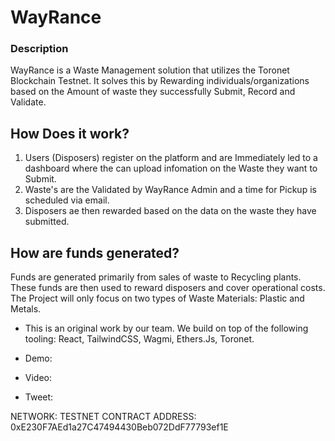 # WayRance

### Description
WayRance is a Waste Management solution that utilizes the Toronet Blockchain Testnet. 
It solves this by Rewarding individuals/organizations based on the Amount of waste they successfully Submit, Record and Validate.

## How Does it work?
1. Users (Disposers) register on the platform and are Immediately led to a dashboard where the can upload infomation on the Waste they want to Submit.
2. Waste's are the Validated by WayRance Admin and a time for Pickup is scheduled via email.
3. Disposers ae then rewarded based on the data on the waste they have submitted. 

## How are funds generated?
Funds are generated primarily from sales of waste to Recycling plants. These funds are then used to reward disposers and cover operational costs.
The Project will only focus on two types of Waste Materials: Plastic and Metals.

- This is an original work by our team. We build on top of the following tooling: React, TailwindCSS, Wagmi, Ethers.Js, Toronet.

- Demo: <Link>

- Video: <Link>

- Tweet: <Link>

NETWORK: TESTNET
CONTRACT ADDRESS: 0xE230F7AEd1a27C47494430Beb072DdF77793ef1E
